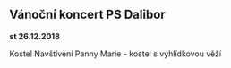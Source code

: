 ## Vánoční koncert PS Dalibor

**st 26.12.2018**

Kostel Navštívení Panny Marie - kostel s vyhlídkovou věží